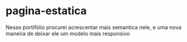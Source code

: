 # pagina-estatica
 Nesse portifólio procurei acrescentar mais semantica nele,  e uma nova maneira de deixar ele um modelo mais responsivo
